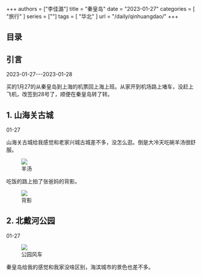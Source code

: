 +++
authors = ["李佳潞"]
title = "秦皇岛"
date = "2023-01-27"
categories = [
    "旅行"
]
series = [""]
tags = [
    "华北"
]
url = "/daily/qinhuangdao/"
+++
<!DOCTYPE html>
<html lang="zh-CN">
<head>
    <meta charset="UTF-8">
    <meta name="viewport" content="width=device-width, initial-scale=1.0">
    <link rel="stylesheet" href="/assets/css/styles.css">
    <script src="/assets/js/toc.js"></script>    
</head>
<body>
    <article>
        <nav>
            <h2>目录</h2>
            <ul id="toc">
                <!-- 目录项会在这里动态生成 -->
            </ul>
        </nav>
        <section>
            <h2>引言</h2>
            <p>2023-01-27---2023-01-28</p>
            <p>         买的1月27的从秦皇岛到上海的机票回上海上班。从家开到机场路上堵车，没赶上飞机，改签到28号了，顺便在秦皇岛转了转。</p>
        </section>
        <section>
            <h2>1. 山海关古城</h2>
            <p>01-27 <i class="fas fa-sun"></i></p>
            <p>         山海关古城给我感觉和老家兴城古城差不多，没怎么逛。倒是大冷天吃碗羊汤很舒服。</p>
            <div class="container">
                <div class="image">
                    <figure>
                        <a data-fancybox="gallery" href="/images/daily-travel/qinhuangdao3.jpg">
    <img src="/images/daily-travel/qinhuangdao3.jpg" loading="lazy">
</a>
                        <figcaption>羊汤</figcaption>
                    </figure>
                </div>
            </div>
            <p>         吃饭的路上拍了张爸妈的背影。</p>
            <div class="container">
                <div class="image">
                    <figure>
                        <a data-fancybox="gallery" href="/images/daily-travel/qinhuangdao2.jpg">
    <img src="/images/daily-travel/qinhuangdao2.jpg" loading="lazy">
</a>
                        <figcaption>背影</figcaption>
                    </figure>
                </div>
            </div>
        </section>
        <section>
            <h2>2. 北戴河公园</h2>
            <p>01-27 <i class="fas fa-sun"></i></p>
            <div class="container">
                <div class="image">
                    <figure>
                        <a data-fancybox="gallery" href="/images/daily-travel/qinhuangdao1.jpg">
    <img src="/images/daily-travel/qinhuangdao1.jpg" loading="lazy">
</a>
                        <figcaption>公园风车</figcaption>
                    </figure>
                </div>
                <div class="text">
                    <p>         秦皇岛给我的感觉和我家没啥区别，海滨城市的景色也差不多。</p>
                </div>
            </div>
        </section>
    </article>
</body>
</html>